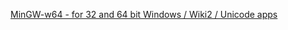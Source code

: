[MinGW-w64 - for 32 and 64 bit Windows / Wiki2 / Unicode apps](https://sourceforge.net/p/mingw-w64/wiki2/Unicode%20apps/)
